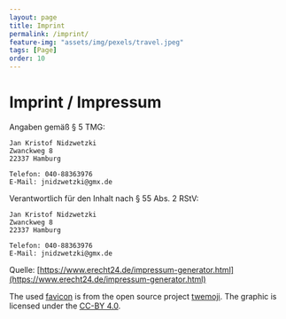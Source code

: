 ```yaml
---
layout: page
title: Imprint 
permalink: /imprint/
feature-img: "assets/img/pexels/travel.jpeg"
tags: [Page]
order: 10
---
```


# Imprint / Impressum
Angaben gemäß § 5 TMG:

```
Jan Kristof Nidzwetzki
Zwanckweg 8
22337 Hamburg

Telefon: 040-88363976
E-Mail: jnidzwetzki@gmx.de
```

Verantwortlich für den Inhalt nach § 55 Abs. 2 RStV:

```
Jan Kristof Nidzwetzki
Zwanckweg 8
22337 Hamburg

Telefon: 040-88363976
E-Mail: jnidzwetzki@gmx.de
```
Quelle: [https://www.erecht24.de/impressum-generator.html](https://www.erecht24.de/impressum-generator.html)


The used [favicon](https://github.com/twitter/twemoji/blob/master/assets/svg/1f9d1-200d-1f527.svg) is from the open source project [twemoji](https://github.com/twitter/twemoji/). The graphic is licensed under the [CC-BY 4.0](https://creativecommons.org/licenses/by/4.0/).

